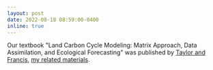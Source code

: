 ```yaml
---
layout: post
date: 2022-08-18 08:59:00-0400
inline: true
---
```


Our textbook "Land Carbon Cycle Modeling: Matrix Approach, Data
Assimilation, and Ecological Forecasting" was published by [Taylor and
Francis](https://www.taylorfrancis.com/books/oa-edit/10.1201/9780429155659/land-carbon-cycle-modeling-yiqi-luo-benjamin-smith),
[my related materials](https://github.com/tdhock/2020-yiqi-summer-school#prepared-for-the-summer-school-4th-year-2021).
